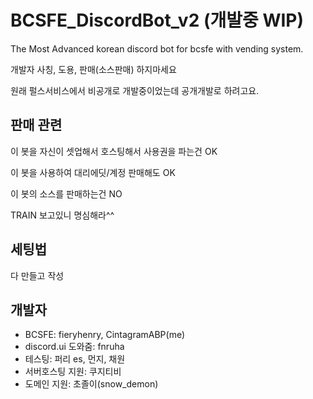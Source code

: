 # BCSFE_DiscordBot_v2 (개발중 WIP)

The Most Advanced korean discord bot for bcsfe with vending system.

개발자 사칭, 도용, 판매(소스판매) 하지마세요

원래 펄스서비스에서 비공개로 개발중이었는데 공개개발로 하려고요.

## 판매 관련
이 봇을 자신이 셋업해서 호스팅해서 사용권을 파는건 OK

이 봇을 사용하여 대리에딧/계정 판매해도 OK

이 봇의 소스를 판매하는건 NO

TRAIN 보고있니 명심해라^^

## 세팅법
다 만들고 작성

## 개발자
- BCSFE: fieryhenry, CintagramABP(me)
- discord.ui 도와줌: fnruha
- 테스팅: 퍼리 es, 먼지, 채원
- 서버호스팅 지원: 쿠지티비
- 도메인 지원: 초졸이(snow_demon)
